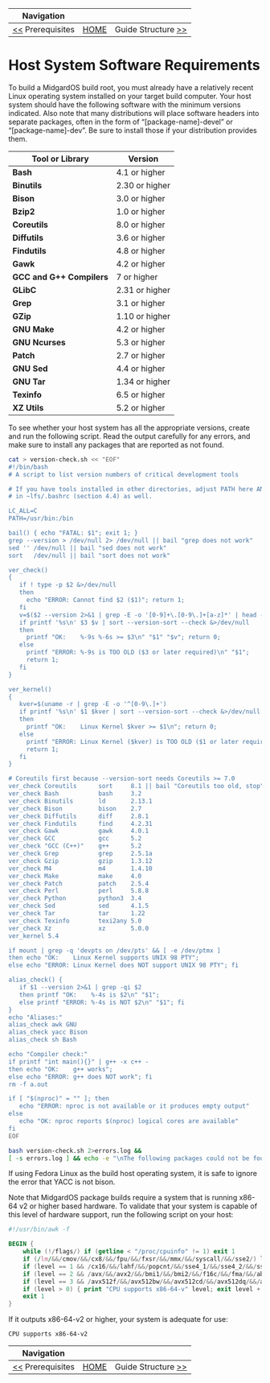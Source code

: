 | Navigation |||
| --- | --- | ---: |
| [<<](./Prerequisites.md) Prerequisites | [HOME](./README.md) | Guide Structure [>>](./Structure.md) |

# Host System Software Requirements

To build a MidgardOS build root, you must already have a relatively recent Linux operating system installed on your target build computer. Your host system should have the following software with the minimum versions indicated. Also note that many distributions will place software headers into separate packages, often in the form of “[package-name]-devel” or “[package-name]-dev”. Be sure to install those if your distribution provides them.

| Tool or Library | Version |
| --- | --- |
| **Bash** | 4.1 or higher |
| **Binutils** | 2.30 or higher |
| **Bison** | 3.0 or higher |
| **Bzip2** | 1.0 or higher |
| **Coreutils** | 8.0 or higher |
| **Diffutils** | 3.6 or higher |
| **Findutils** | 4.8 or higher |
| **Gawk** | 4.2 or higher |
| **GCC and G++ Compilers** | 7 or higher |
| **GLibC** | 2.31 or higher |
| **Grep** | 3.1 or higher |
| **GZip** | 1.10 or higher |
| **GNU Make** | 4.2 or higher |
| **GNU Ncurses** | 5.3 or higher |
| **Patch** | 2.7 or higher |
| **GNU Sed** | 4.4 or higher |
| **GNU Tar** | 1.34 or higher |
| **Texinfo** | 6.5 or higher |
| **XZ Utils** | 5.2 or higher |

To see whether your host system has all the appropriate versions, create and run the following script. Read the output carefully for any errors, and make sure to install any packages that are reported as not found.

```bash
cat > version-check.sh << "EOF"
#!/bin/bash
# A script to list version numbers of critical development tools

# If you have tools installed in other directories, adjust PATH here AND
# in ~lfs/.bashrc (section 4.4) as well.

LC_ALL=C 
PATH=/usr/bin:/bin

bail() { echo "FATAL: $1"; exit 1; }
grep --version > /dev/null 2> /dev/null || bail "grep does not work"
sed '' /dev/null || bail "sed does not work"
sort   /dev/null || bail "sort does not work"

ver_check()
{
   if ! type -p $2 &>/dev/null
   then 
     echo "ERROR: Cannot find $2 ($1)"; return 1; 
   fi
   v=$($2 --version 2>&1 | grep -E -o '[0-9]+\.[0-9\.]+[a-z]*' | head -n1)
   if printf '%s\n' $3 $v | sort --version-sort --check &>/dev/null
   then 
     printf "OK:    %-9s %-6s >= $3\n" "$1" "$v"; return 0;
   else 
     printf "ERROR: %-9s is TOO OLD ($3 or later required)\n" "$1"; 
     return 1; 
   fi
}

ver_kernel()
{
   kver=$(uname -r | grep -E -o '^[0-9\.]+')
   if printf '%s\n' $1 $kver | sort --version-sort --check &>/dev/null
   then 
     printf "OK:    Linux Kernel $kver >= $1\n"; return 0;
   else 
     printf "ERROR: Linux Kernel ($kver) is TOO OLD ($1 or later required)\n" "$kver"; 
     return 1; 
   fi
}

# Coreutils first because --version-sort needs Coreutils >= 7.0
ver_check Coreutils      sort     8.1 || bail "Coreutils too old, stop"
ver_check Bash           bash     3.2
ver_check Binutils       ld       2.13.1
ver_check Bison          bison    2.7
ver_check Diffutils      diff     2.8.1
ver_check Findutils      find     4.2.31
ver_check Gawk           gawk     4.0.1
ver_check GCC            gcc      5.2
ver_check "GCC (C++)"    g++      5.2
ver_check Grep           grep     2.5.1a
ver_check Gzip           gzip     1.3.12
ver_check M4             m4       1.4.10
ver_check Make           make     4.0
ver_check Patch          patch    2.5.4
ver_check Perl           perl     5.8.8
ver_check Python         python3  3.4
ver_check Sed            sed      4.1.5
ver_check Tar            tar      1.22
ver_check Texinfo        texi2any 5.0
ver_check Xz             xz       5.0.0
ver_kernel 5.4

if mount | grep -q 'devpts on /dev/pts' && [ -e /dev/ptmx ]
then echo "OK:    Linux Kernel supports UNIX 98 PTY";
else echo "ERROR: Linux Kernel does NOT support UNIX 98 PTY"; fi

alias_check() {
   if $1 --version 2>&1 | grep -qi $2
   then printf "OK:    %-4s is $2\n" "$1";
   else printf "ERROR: %-4s is NOT $2\n" "$1"; fi
}
echo "Aliases:"
alias_check awk GNU
alias_check yacc Bison
alias_check sh Bash

echo "Compiler check:"
if printf "int main(){}" | g++ -x c++ -
then echo "OK:    g++ works";
else echo "ERROR: g++ does NOT work"; fi
rm -f a.out

if [ "$(nproc)" = "" ]; then
   echo "ERROR: nproc is not available or it produces empty output"
else
   echo "OK: nproc reports $(nproc) logical cores are available"
fi
EOF

bash version-check.sh 2>errors.log &&
[ -s errors.log ] && echo -e "\nThe following packages could not be found:\n$(cat errors.log)"
```

If using Fedora Linux as the build host operating system, it is safe to ignore the error that YACC is not bison.

Note that MidgardOS package builds require a system that is running x86-64 v2 or higher based hardware. To validate that your system is capable of this level of hardware support, run the following script on your host:

```awk
#!/usr/bin/awk -f

BEGIN {
    while (!/flags/) if (getline < "/proc/cpuinfo" != 1) exit 1
    if (/lm/&&/cmov/&&/cx8/&&/fpu/&&/fxsr/&&/mmx/&&/syscall/&&/sse2/) level = 1
    if (level == 1 && /cx16/&&/lahf/&&/popcnt/&&/sse4_1/&&/sse4_2/&&/ssse3/) level = 2
    if (level == 2 && /avx/&&/avx2/&&/bmi1/&&/bmi2/&&/f16c/&&/fma/&&/abm/&&/movbe/&&/xsave/) level = 3
    if (level == 3 && /avx512f/&&/avx512bw/&&/avx512cd/&&/avx512dq/&&/avx512vl/) level = 4
    if (level > 0) { print "CPU supports x86-64-v" level; exit level + 1 }
    exit 1
}
```

If it outputs x86-64-v2 or higher, your system is adequate for use:

```text
CPU supports x86-64-v2
```

| Navigation |||
| --- | --- | ---: |
| [<<](./Prerequisites.md) Prerequisites | [HOME](./README.md) | Guide Structure [>>](./Structure.md) |
